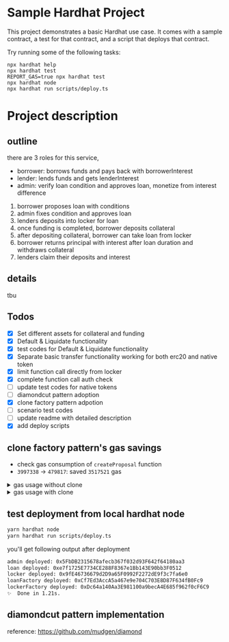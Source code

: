 # Sample Hardhat Project

This project demonstrates a basic Hardhat use case. It comes with a sample contract, a test for that contract, and a script that deploys that contract.

Try running some of the following tasks:

```shell
npx hardhat help
npx hardhat test
REPORT_GAS=true npx hardhat test
npx hardhat node
npx hardhat run scripts/deploy.ts
```

# Project description

## outline

there are 3 roles for this service,
- borrower: borrows funds and pays back with borrowerInterest
- lender: lends funds and gets lenderInterest
- admin: verify loan condition and approves loan, monetize from interest difference

1. borrower proposes loan with conditions
2. admin fixes condition and approves loan
3. lenders deposits into locker for loan
4. once funding is completed, borrower deposits collateral
5. after depositing collateral, borrower can take loan from locker
6. borrower returns principal with interest after loan duration and withdraws collateral
7. lenders claim their deposits and interest

## details

tbu

## Todos

- [x] Set different assets for collateral and funding
- [x] Default & Liquidate functionality
- [x] test codes for Default & Liquidate functionality
- [x] Separate basic transfer functionality working for both erc20 and native token
- [x] limit function call directly from locker
- [x] complete function call auth check
- [ ] update test codes for native tokens
- [ ] diamondcut pattern adoption
- [x] clone factory pattern adpotion
- [ ] scenario test codes
- [ ] update readme with detailed description
- [x] add deploy scripts

## clone factory pattern's gas savings

- check gas consumption of `createProposal` function
- `3997338` -> `479817`: saved `3517521` gas
<details>
  <summary>gas usage without clone</summary>

following result comes from running testcodes with REPORT_GAS=true option
  
```bash
·--------------------------------|----------------------------|-------------|-----------------------------·
|      Solc version: 0.8.19      ·  Optimizer enabled: false  ·  Runs: 200  ·  Block limit: 30000000 gas  │
·································|····························|·············|······························
|  Methods                                                                                                │
··············|··················|··············|·············|·············|···············|··············
|  Contract   ·  Method          ·  Min         ·  Max        ·  Avg        ·  # calls      ·  usd (avg)  │
··············|··················|··············|·············|·············|···············|··············
|  Admin      ·  addBorrower     ·       46409  ·      46421  ·      46417  ·            3  ·          -  │
··············|··················|··············|·············|·············|···············|··············
|  Admin      ·  collectFee      ·       45135  ·      83712  ·      64424  ·            4  ·          -  │
··············|··················|··············|·············|·············|···············|··············
|  Admin      ·  createProposal  ·           -  ·          -  ·    3997338  ·            1  ·          -  │
··············|··················|··············|·············|·············|···············|··············
|  Admin      ·  removeBorrower  ·           -  ·          -  ·      24522  ·            1  ·          -  │
··············|··················|··············|·············|·············|···············|··············
|  Admin      ·  setFactories    ·       69010  ·      69022  ·      69016  ·            2  ·          -  │
··············|··················|··············|·············|·············|···············|··············
|  Admin      ·  setOwner        ·           -  ·          -  ·      27157  ·            1  ·          -  │
··············|··················|··············|·············|·············|···············|··············
|  Admin      ·  withdrawFee     ·       31551  ·      37980  ·      34766  ·            2  ·          -  │
··············|··················|··············|·············|·············|···············|··············
|  MockToken  ·  approve         ·           -  ·          -  ·      46900  ·            2  ·          -  │
··············|··················|··············|·············|·············|···············|··············
|  MockToken  ·  mint            ·           -  ·          -  ·      68928  ·            1  ·          -  │
··············|··················|··············|·············|·············|···············|··············
|  Deployments                   ·                                          ·  % of limit   ·             │
·································|··············|·············|·············|···············|··············
|  Admin                         ·           -  ·          -  ·    1752539  ·        5.8 %  ·          -  │
·································|··············|·············|·············|···············|··············
|  LoanFactory                   ·           -  ·          -  ·    2962749  ·        9.9 %  ·          -  │
·································|··············|·············|·············|···············|··············
|  LockerFactory                 ·           -  ·          -  ·    2027764  ·        6.8 %  ·          -  │
·································|··············|·············|·············|···············|··············
|  MockToken                     ·           -  ·          -  ·    1238799  ·        4.1 %  ·          -  │
·--------------------------------|--------------|-------------|-------------|---------------|-------------·
```
</details>

<details>
  <summary>gas usage with clone</summary>

following result comes from running testcodes with REPORT_GAS=true option
  
```bash
·--------------------------------|----------------------------|-------------|-----------------------------·
|      Solc version: 0.8.19      ·  Optimizer enabled: false  ·  Runs: 200  ·  Block limit: 30000000 gas  │
·································|····························|·············|······························
|  Methods                                                                                                │
··············|··················|··············|·············|·············|···············|··············
|  Contract   ·  Method          ·  Min         ·  Max        ·  Avg        ·  # calls      ·  usd (avg)  │
··············|··················|··············|·············|·············|···············|··············
|  Admin      ·  addBorrower     ·       46409  ·      46421  ·      46417  ·            3  ·          -  │
··············|··················|··············|·············|·············|···············|··············
|  Admin      ·  collectFee      ·       45135  ·      83712  ·      64424  ·            4  ·          -  │
··············|··················|··············|·············|·············|···············|··············
|  Admin      ·  createProposal  ·           -  ·          -  ·     479817  ·            1  ·          -  │
··············|··················|··············|·············|·············|···············|··············
|  Admin      ·  removeBorrower  ·           -  ·          -  ·      24522  ·            1  ·          -  │
··············|··················|··············|·············|·············|···············|··············
|  Admin      ·  setFactories    ·           -  ·          -  ·      69022  ·            2  ·          -  │
··············|··················|··············|·············|·············|···············|··············
|  Admin      ·  setOwner        ·           -  ·          -  ·      27157  ·            1  ·          -  │
··············|··················|··············|·············|·············|···············|··············
|  Admin      ·  withdrawFee     ·       31551  ·      37980  ·      34766  ·            2  ·          -  │
··············|··················|··············|·············|·············|···············|··············
|  MockToken  ·  approve         ·           -  ·          -  ·      46900  ·            2  ·          -  │
··············|··················|··············|·············|·············|···············|··············
|  MockToken  ·  mint            ·           -  ·          -  ·      68928  ·            1  ·          -  │
··············|··················|··············|·············|·············|···············|··············
|  Deployments                   ·                                          ·  % of limit   ·             │
·································|··············|·············|·············|···············|··············
|  Admin                         ·           -  ·          -  ·    1752539  ·        5.8 %  ·          -  │
·································|··············|·············|·············|···············|··············
|  Loan                          ·           -  ·          -  ·    2489567  ·        8.3 %  ·          -  │
·································|··············|·············|·············|···············|··············
|  LoanFactory                   ·      551002  ·     551014  ·     551012  ·        1.8 %  ·          -  │
·································|··············|·············|·············|···············|··············
|  Locker                        ·           -  ·          -  ·    1767583  ·        5.9 %  ·          -  │
·································|··············|·············|·············|···············|··············
|  LockerFactory                 ·      412249  ·     412261  ·     412259  ·        1.4 %  ·          -  │
·································|··············|·············|·············|···············|··············
|  MockToken                     ·           -  ·          -  ·    1238799  ·        4.1 %  ·          -  │
·--------------------------------|--------------|-------------|-------------|---------------|-------------·
```
</details>

## test deployment from local hardhat node

```bash
yarn hardhat node
yarn hardhat run scripts/deploy.ts
```

you'll get following output after deployment
```bash
admin deployed: 0x5FbDB2315678afecb367f032d93F642f64180aa3
loan deployed: 0xe7f1725E7734CE288F8367e1Bb143E90bb3F0512
locker deployed: 0x9fE46736679d2D9a65F0992F2272dE9f3c7fa6e0
loanFactory deployed: 0xCf7Ed3AccA5a467e9e704C703E8D87F634fB0Fc9
lockerFactory deployed: 0xDc64a140Aa3E981100a9becA4E685f962f0cF6C9
✨  Done in 1.21s.
```

## diamondcut pattern implementation

reference: https://github.com/mudgen/diamond
